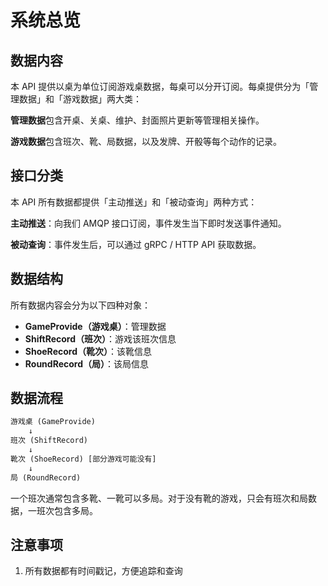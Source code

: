 <!-- markdownlint-disable MD033 -->
# 系统总览

## 数据内容

本 API 提供以桌为单位订阅游戏桌数据，每桌可以分开订阅。每桌提供分为「管理数据」和「游戏数据」两大类：

**管理数据**包含开桌、关桌、维护、封面照片更新等管理相关操作。

**游戏数据**包含班次、靴、局数据，以及发牌、开骰等每个动作的记录。

## 接口分类

本 API 所有数据都提供「主动推送」和「被动查询」两种方式：

**主动推送**：向我们 AMQP 接口订阅，事件发生当下即时发送事件通知。

**被动查询**：事件发生后，可以通过 gRPC / HTTP API 获取数据。

## 数据结构

所有数据内容会分为以下四种对象：

- **GameProvide（游戏桌）**：管理数据
- **ShiftRecord（班次）**：游戏该班次信息
- **ShoeRecord（靴次）**：该靴信息
- **RoundRecord（局）**：该局信息

## 数据流程

``` txt
游戏桌 (GameProvide)
    ↓
班次 (ShiftRecord)
    ↓
靴次 (ShoeRecord) [部分游戏可能没有]
    ↓
局 (RoundRecord)
```

一个班次通常包含多靴、一靴可以多局。对于没有靴的游戏，只会有班次和局数据，一班次包含多局。

## 注意事项

1. 所有数据都有时间戳记，方便追踪和查询
